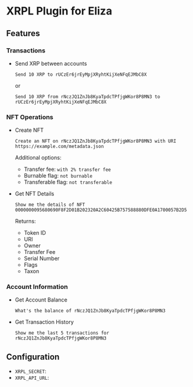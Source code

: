 # XRPL Plugin for Eliza

## Features

### Transactions
- Send XRP between accounts
  ```
  Send 10 XRP to rUCzEr6jrEyMpjXRyhtKijXeNFqEJMbC8X
  ```
  or
  ```
  Send 10 XRP from rNczJQ1ZnJb8KyaTpdcTPfjgWKor8P8MN3 to rUCzEr6jrEyMpjXRyhtKijXeNFqEJMbC8X
  ```

### NFT Operations
- Create NFT
  ```
  Create an NFT on rNczJQ1ZnJb8KyaTpdcTPfjgWKor8P8MN3 with URI https://example.com/metadata.json
  ```
  Additional options:
  - Transfer fee: `with 2% transfer fee`
  - Burnable flag: `not burnable`
  - Transferable flag: `not transferable`

- Get NFT Details
  ```
  Show me the details of NFT 0000000095680690F8F2D01B202320A2C60425B757588880DFE0A1700057B2D5
  ```
  Returns:
  - Token ID
  - URI
  - Owner
  - Transfer Fee
  - Serial Number
  - Flags
  - Taxon

### Account Information
- Get Account Balance
  ```
  What's the balance of rNczJQ1ZnJb8KyaTpdcTPfjgWKor8P8MN3
  ```

- Get Transaction History
  ```
  Show me the last 5 transactions for rNczJQ1ZnJb8KyaTpdcTPfjgWKor8P8MN3
  ```



## Configuration

- `XRPL_SECRET`:
- `XRPL_API_URL`: 

